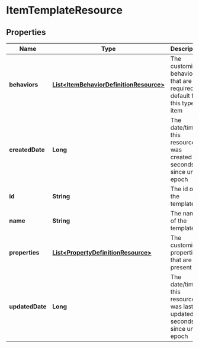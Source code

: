 
# ItemTemplateResource

## Properties
Name | Type | Description | Notes
------------ | ------------- | ------------- | -------------
**behaviors** | [**List&lt;ItemBehaviorDefinitionResource&gt;**](ItemBehaviorDefinitionResource.md) | The customized behaviors that are required or default for this type of item |  [optional]
**createdDate** | **Long** | The date/time this resource was created in seconds since unix epoch |  [optional]
**id** | **String** | The id of the template |  [optional]
**name** | **String** | The name of the template | 
**properties** | [**List&lt;PropertyDefinitionResource&gt;**](PropertyDefinitionResource.md) | The customized properties that are present |  [optional]
**updatedDate** | **Long** | The date/time this resource was last updated in seconds since unix epoch |  [optional]



